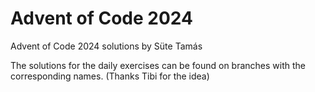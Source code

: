 # Advent of Code 2024

Advent of Code 2024 solutions by Süte Tamás

The solutions for the daily exercises can be found on branches with the corresponding names.
(Thanks Tibi for the idea)
